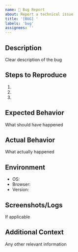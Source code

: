 ```yaml
---
name: 🐛 Bug Report
about: Report a technical issue
title: '[BUG] '
labels: 'bug'
assignees: ''
---
```


## Description
Clear description of the bug

## Steps to Reproduce
1. 
2. 
3. 

## Expected Behavior
What should have happened

## Actual Behavior
What actually happened

## Environment
- OS: 
- Browser: 
- Version: 

## Screenshots/Logs
If applicable

## Additional Context
Any other relevant information
